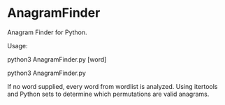 # AnagramFinder
Anagram Finder for Python.

Usage:

python3 AnagramFinder.py [word]

python3 AnagramFinder.py

If no word supplied, every word from wordlist is analyzed.
Using itertools and Python sets to determine which permutations are valid anagrams.

